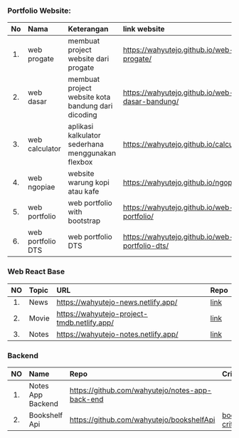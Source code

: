 ### Portfolio Website:

|No   |Nama               |Keterangan                                           |link website                                       | Repo            |
|:--: | :--               |    :----                                            |         :---                                      | :---            |
|1.   |web progate        |membuat project website dari progate                 |https://wahyutejo.github.io/web-progate/           | [link](https://github.com/wahyutejo/web-progate)|
|2.   |web dasar          |membuat project website kota bandung dari dicoding   |https://wahyutejo.github.io/web-dasar-bandung/     | [link](https://github.com/wahyutejo/web-dasar-bandung)|
|3.   |web calculator     |aplikasi kalkulator sederhana menggunakan flexbox    |https://wahyutejo.github.io/calculator/            | [link](https://github.com/wahyutejo/calculator)|
|4.   |web ngopiae        |website warung kopi atau kafe                        |https://wahyutejo.github.io/ngopiae/               | [link](https://github.com/wahyutejo/ngopiae)|
|5.   |web portfolio      |web portfolio with bootstrap                         |https://wahyutejo.github.io/web-portfolio/         | [link](https://github.com/wahyutejo/web-portfolio)|
|6.   |web portfolio DTS  |web portfolio DTS                                    |https://wahyutejo.github.io/web-portfolio-dts/     | [link](https://github.com/wahyutejo/web-portfolio-dts)|


### Web React Base

|NO  | Topic              | URL                                                  | Repo                                                                     |
|:--:| :--                |    :----                                             |   :---                                                                   |
|1.  |News                |https://wahyutejo-news.netlify.app/                   | [link](https://github.com/wahyutejo/152235865100699-dts-final-project)   |
|2.  |Movie               |https://wahyutejo-project-tmdb.netlify.app/           | [link](https://github.com/wahyutejo/pair-25-dts-mini-project)            |
|3.  |Notes               |https://wahyutejo-notes.netlify.app/                  | [link](https://github.com/wahyutejo/notes-app-react)                     |


### Backend

|NO  | Name                | Repo                                                  | Criteria               |
|:--:| :--                 |    :----                                              |       :----            |
|1.  |Notes App Backend    |https://github.com/wahyutejo/notes-app-back-end        |      |   
|2.  |Bookshelf Api        |https://github.com/wahyutejo/bookshelfApi              |  [bookshelf criteria](https://github.com/wahyutejo/Project-Portfolio/blob/master/BookshelfAPITestCollectionAndEnvironment.zip)                  |       

